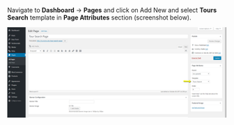 Navigate to **Dashboard** &rarr; **Pages** and click on Add New and select **Tours Search** template in **Page Attributes** section (screenshot below).

![img](img/tours-search/tours-search-template.png)
